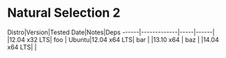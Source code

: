 # Natural Selection 2

Distro|Version|Tested Date|Notes|Deps
------|-------------|-----|------|
      |12.04 x32 LTS| foo |
Ubuntu|12.04 x64 LTS| bar |
      |13.10 x64    | baz | 
      |14.04 x64 LTS|     |